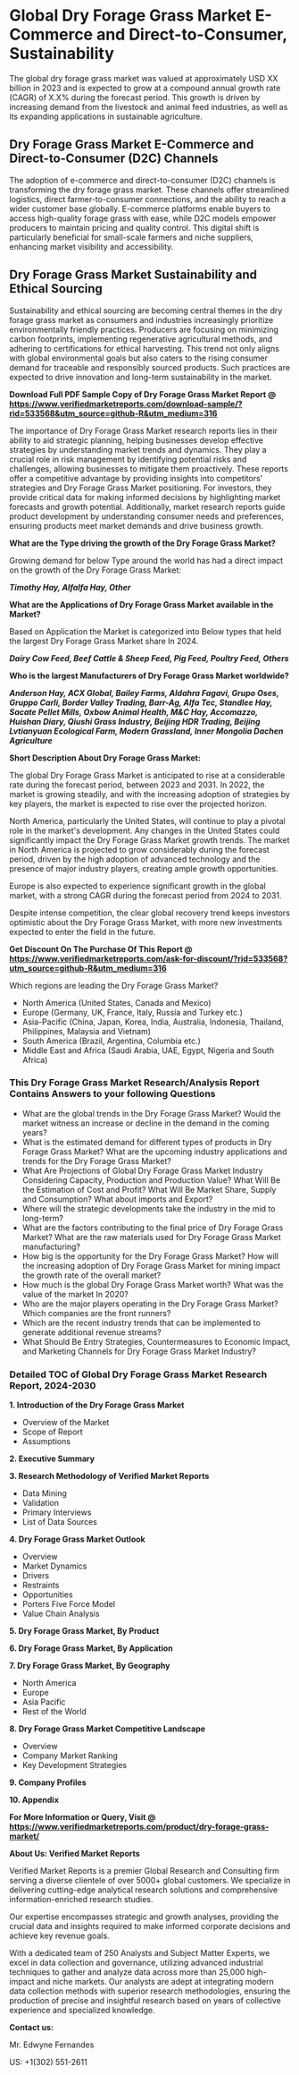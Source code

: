 <h1>Global Dry Forage Grass Market E-Commerce and Direct-to-Consumer, Sustainability</h1><p class=""><p>The global dry forage grass market was valued at approximately USD XX billion in 2023 and is expected to grow at a compound annual growth rate (CAGR) of X.X% during the forecast period. This growth is driven by increasing demand from the livestock and animal feed industries, as well as its expanding applications in sustainable agriculture.</p><h2>Dry Forage Grass Market E-Commerce and Direct-to-Consumer (D2C) Channels</h2><p>The adoption of e-commerce and direct-to-consumer (D2C) channels is transforming the dry forage grass market. These channels offer streamlined logistics, direct farmer-to-consumer connections, and the ability to reach a wider customer base globally. E-commerce platforms enable buyers to access high-quality forage grass with ease, while D2C models empower producers to maintain pricing and quality control. This digital shift is particularly beneficial for small-scale farmers and niche suppliers, enhancing market visibility and accessibility.</p><h2>Dry Forage Grass Market Sustainability and Ethical Sourcing</h2><p>Sustainability and ethical sourcing are becoming central themes in the dry forage grass market as consumers and industries increasingly prioritize environmentally friendly practices. Producers are focusing on minimizing carbon footprints, implementing regenerative agricultural methods, and adhering to certifications for ethical harvesting. This trend not only aligns with global environmental goals but also caters to the rising consumer demand for traceable and responsibly sourced products. Such practices are expected to drive innovation and long-term sustainability in the market.</p></p><p class=""><strong>Download Full PDF Sample Copy of Dry Forage Grass Market Report @ <a href="https://www.verifiedmarketreports.com/download-sample/?rid=533568&utm_source=github-R&utm_medium=316" target="_blank">https://www.verifiedmarketreports.com/download-sample/?rid=533568&utm_source=github-R&utm_medium=316</a></strong></p><p>The importance of&nbsp;Dry Forage Grass Market research reports lies in their ability to aid strategic planning, helping businesses develop effective strategies by understanding market trends and dynamics. They play a crucial role in risk management by identifying potential risks and challenges, allowing businesses to mitigate them proactively. These reports offer a competitive advantage by providing insights into competitors' strategies and Dry Forage Grass Market positioning. For investors, they provide critical data for making informed decisions by highlighting market forecasts and growth potential. Additionally, market research reports guide product development by understanding consumer needs and preferences, ensuring products meet market demands and drive business growth.</p><p><strong>What are the&nbsp;Type driving the growth of the Dry Forage Grass Market?</strong></p><p id="" class="">Growing demand for below Type around the world has had a direct impact on the growth of the Dry Forage Grass Market:</p><p class=""><em><strong>Timothy Hay, Alfalfa Hay, Other</strong></em></p><p class=""><strong>What are the&nbsp;Applications&nbsp;of Dry Forage Grass Market available in the Market?</strong></p><p id="" class="">Based on Application the Market is categorized into Below types that held the largest Dry Forage Grass Market share In 2024.</p><p class=""><em><strong>Dairy Cow Feed, Beef Cattle & Sheep Feed, Pig Feed, Poultry Feed, Others</strong></em></p><p class=""><strong>Who is the largest Manufacturers of Dry Forage Grass Market worldwide?</strong></p><p><em><strong>Anderson Hay, ACX Global, Bailey Farms, Aldahra Fagavi, Grupo Oses, Gruppo Carli, Border Valley Trading, Barr-Ag, Alfa Tec, Standlee Hay, Sacate Pellet Mills, Oxbow Animal Health, M&C Hay, Accomazzo, Huishan Diary, Qiushi Grass Industry, Beijing HDR Trading, Beijing Lvtianyuan Ecological Farm, Modern Grassland, Inner Mongolia Dachen Agriculture</strong></em></p><p id="" class=""><strong>Short Description About Dry Forage Grass Market:</strong></p><p>The global Dry Forage Grass Market is anticipated to rise at a considerable rate during the forecast period, between 2023 and 2031. In 2022, the market is growing steadily, and with the increasing adoption of strategies by key players, the market is expected to rise over the projected horizon.</p><p>North America, particularly the United States, will continue to play a pivotal role in the market's development. Any changes in the United States could significantly impact the Dry Forage Grass Market growth trends. The market in North America is projected to grow considerably during the forecast period, driven by the high adoption of advanced technology and the presence of major industry players, creating ample growth opportunities.</p><p>Europe is also expected to experience significant growth in the global market, with a strong CAGR during the forecast period from 2024 to 2031.</p><p>Despite intense competition, the clear global recovery trend keeps investors optimistic about the Dry Forage Grass Market, with more new investments expected to enter the field in the future.</p><p id="" class=""><strong>Get Discount On The Purchase Of This Report @ <a href="https://www.verifiedmarketreports.com/ask-for-discount/?rid=533568?utm_source=github-R&utm_medium=316" target="_blank">https://www.verifiedmarketreports.com/ask-for-discount/?rid=533568?utm_source=github-R&utm_medium=316</a></strong></p><p class="">Which regions are leading the Dry Forage Grass Market?</p><ul><li>North America (United States, Canada and Mexico)</li><li>Europe (Germany, UK, France, Italy, Russia and Turkey etc.)</li><li>Asia-Pacific (China, Japan, Korea, India, Australia, Indonesia, Thailand, Philippines, Malaysia and Vietnam)</li><li>South America (Brazil, Argentina, Columbia etc.)</li><li>Middle East and Africa (Saudi Arabia, UAE, Egypt, Nigeria and South Africa)</li></ul><h3 id="" class="">This Dry Forage Grass Market Research/Analysis Report Contains Answers to your following Questions</h3><ul><li>What are the global trends in the Dry Forage Grass Market? Would the market witness an increase or decline in the demand in the coming years?</li><li>What is the estimated demand for different types of products in Dry Forage Grass Market? What are the upcoming industry applications and trends for the Dry Forage Grass Market?</li><li>What Are Projections of Global Dry Forage Grass Market Industry Considering Capacity, Production and Production Value? What Will Be the Estimation of Cost and Profit? What Will Be Market Share, Supply and Consumption? What about imports and Export?</li><li>Where will the strategic developments take the industry in the mid to long-term?</li><li>What are the factors contributing to the final price of Dry Forage Grass Market? What are the raw materials used for Dry Forage Grass Market manufacturing?</li><li>How big is the opportunity for the Dry Forage Grass Market? How will the increasing adoption of Dry Forage Grass Market for mining impact the growth rate of the overall market?</li><li>How much is the global Dry Forage Grass Market worth? What was the value of the market In 2020?</li><li>Who are the major players operating in the Dry Forage Grass Market? Which companies are the front runners?</li><li>Which are the recent industry trends that can be implemented to generate additional revenue streams?</li><li>What Should Be Entry Strategies, Countermeasures to Economic Impact, and Marketing Channels for Dry Forage Grass Market Industry?</li></ul><h3 id="" class="">Detailed TOC of Global Dry Forage Grass Market Research Report, 2024-2030</h3><p id="" class=""><strong>1. Introduction of the Dry Forage Grass Market</strong></p><ul><li>Overview of the Market</li><li>Scope of Report</li><li>Assumptions</li></ul><p id="" class=""><strong>2. Executive Summary</strong></p><p id="" class=""><strong>3. Research Methodology of Verified Market Reports</strong></p><ul><li>Data Mining</li><li>Validation</li><li>Primary Interviews</li><li>List of Data Sources</li></ul><p id="" class=""><strong>4. Dry Forage Grass Market Outlook</strong></p><ul><li>Overview</li><li>Market Dynamics</li><li>Drivers</li><li>Restraints</li><li>Opportunities</li><li>Porters Five Force Model</li><li>Value Chain Analysis</li></ul><p id="" class=""><strong>5. Dry Forage Grass Market, By Product</strong></p><p id="" class=""><strong>6. Dry Forage Grass Market, By Application</strong></p><p id="" class=""><strong>7. Dry Forage Grass Market, By Geography</strong></p><ul><li>North America</li><li>Europe</li><li>Asia Pacific</li><li>Rest of the World</li></ul><p id="" class=""><strong>8. Dry Forage Grass Market Competitive Landscape</strong></p><ul><li>Overview</li><li>Company Market Ranking</li><li>Key Development Strategies</li></ul><p id="" class=""><strong>9. Company Profiles</strong></p><p id="" class=""><strong>10. Appendix</strong></p><p id="" class=""><strong>For More Information or Query, Visit @ <a href="https://www.verifiedmarketreports.com/product/dry-forage-grass-market/" target="_blank">https://www.verifiedmarketreports.com/product/dry-forage-grass-market/</a></strong></p><p id="" class=""><strong>About Us: Verified Market Reports</strong></p><p id="" class="">Verified Market Reports is a premier Global Research and Consulting firm serving a diverse clientele of over 5000+ global customers. We specialize in delivering cutting-edge analytical research solutions and comprehensive information-enriched research studies.</p><p id="" class="">Our expertise encompasses strategic and growth analyses, providing the crucial data and insights required to make informed corporate decisions and achieve key revenue goals.</p><p id="" class="">With a dedicated team of 250 Analysts and Subject Matter Experts, we excel in data collection and governance, utilizing advanced industrial techniques to gather and analyze data across more than 25,000 high-impact and niche markets. Our analysts are adept at integrating modern data collection methods with superior research methodologies, ensuring the production of precise and insightful research based on years of collective experience and specialized knowledge.</p><p id="" class=""><strong>Contact us:</strong></p><p id="" class="">Mr. Edwyne Fernandes</p><p id="" class="">US: +1(302) 551-2611</p>